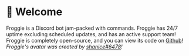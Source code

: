 # 🐸 Welcome

Froggie is a Discord bot jam-packed with commands. Froggie has 24/7 uptime excluding scheduled updates, and has an active support team! Froggie is completely open-source, and you can view its code on [Github](https://github.com/froggiecloud/Froggie)!\
_Froggie's avatar was created by_ [_shanice#6478_](https://discord.com/users/626812645202329620)_!_
